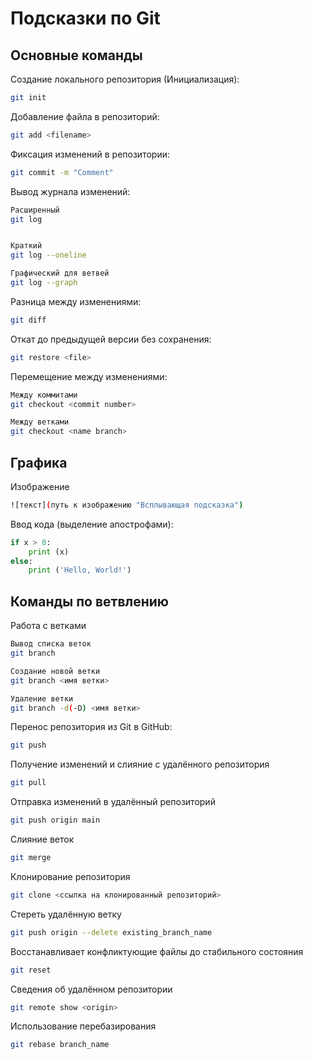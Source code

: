 # Подсказки по Git
## Основные команды

Создание локального репозитория (Инициализация):
```sh
git init
```
Добавление файла в репозиторий:
```sh
git add <filename>
```

Фиксация изменений в репозитории:
```sh
git commit -m "Сomment"
```

Вывод журнала изменений:
```sh
Расширенный
git log


Краткий
git log --oneline

Графический для ветвей
git log --graph
```

Разница между изменениями:
```sh
git diff
```

Откат до предыдущей версии без сохранения:
```sh
git restore <file>
```

Перемещение между изменениями: 
```sh
Между коммитами
git checkout <commit number>

Между ветками
git checkout <name branch>
```

## Графика

Изображение
```sh
![текст](путь к изображению "Всплывающая подсказка")
```

Ввод кода (выделение апострофами):
```python (название языка)
if x > 0:
	print (x)
else:
	print ('Hello, World!')
```

## Команды по ветвлению

Работа с ветками 
```sh
Вывод списка веток 
git branch

Создание новой ветки
git branch <имя ветки>

Удаление ветки
git branch -d(-D) <имя ветки>
```

Перенос репозитория из Git в GitHub:
```sh
git push
```

Получение изменений и слияние с удалённого репозитория
```sh
git pull
```

Отправка изменений в удалённый репозиторий
```sh
git push origin main
```

Слияние веток
```sh
git merge
```

Клонирование репозитория 
```sh
git clone <ссылка на клонированный репозиторий>
```

Стереть удалённую ветку
```sh
git push origin --delete existing_branch_name
```

Восстанавливает конфликтующие файлы до стабильного состояния
```sh
git reset
```

Cведения об удалённом репозитории
```sh
git remote show <origin>
```

Использование перебазирования
```sh
git rebase branch_name
```